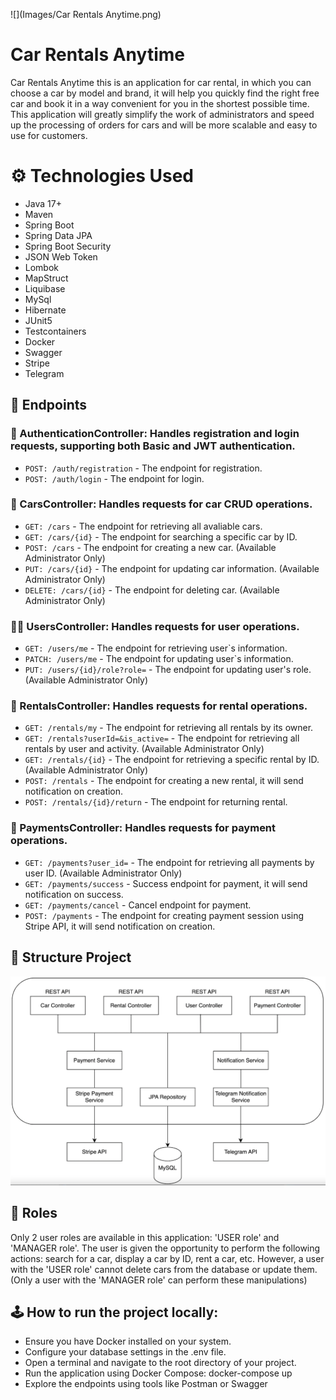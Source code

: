 ![](Images/Car Rentals Anytime.png)
# **Car Rentals Anytime**

Car Rentals Anytime this is an application for car rental, in which you can choose a car by model and brand, it will help you quickly find the right free car and book it in a way convenient for you in the shortest possible time. This application will greatly simplify the work of administrators and speed up the processing of orders for cars and will be more scalable and easy to use for customers.

#  ⚙️ Technologies Used
* Java 17+
* Maven
* Spring Boot
* Spring Data JPA
* Spring Boot Security
* JSON Web Token
* Lombok
* MapStruct
* Liquibase
* MySql
* Hibernate
* JUnit5
* Testcontainers
* Docker
* Swagger
* Stripe
* Telegram

## 🔗 Endpoints
### 🔑 AuthenticationController: Handles registration and login requests, supporting both Basic and JWT authentication.
- `POST: /auth/registration` - The endpoint for registration.
- `POST: /auth/login` - The endpoint for login.

### 🚗 CarsController: Handles requests for car CRUD operations.
- `GET: /cars` - The endpoint for retrieving all avaliable cars.
- `GET: /cars/{id}` - The endpoint for searching a specific car by ID.
- `POST: /cars` - The endpoint for creating a new  car. (Available Administrator Only)
- `PUT: /cars/{id}` - The endpoint for updating car information. (Available Administrator Only)
- `DELETE: /cars/{id}` - The endpoint for deleting car. (Available Administrator Only)

### 👦👧 UsersController: Handles requests for user operations.
- `GET: /users/me` - The endpoint for retrieving user`s information.
- `PATCH: /users/me` - The endpoint for updating user`s information.
- `PUT: /users/{id}/role?role=` - The endpoint for updating user's role. (Available Administrator Only)

### 🛒 RentalsController: Handles requests for rental operations.
- `GET: /rentals/my` - The endpoint for retrieving all rentals by its owner.
- `GET: /rentals?userId=&is_active=` - The endpoint for retrieving all rentals by user and activity. (Available Administrator Only)
- `GET: /rentals/{id}` - The endpoint for retrieving a specific rental by ID. (Available Administrator Only)
- `POST: /rentals` - The endpoint for creating a new rental, it will send notification on creation.
- `POST: /rentals/{id}/return` - The endpoint for returning rental.

###  💸 PaymentsController: Handles requests for payment operations.
- `GET: /payments?user_id=` - The endpoint for retrieving all payments by user ID. (Available Administrator Only)
- `GET: /payments/success` - Success endpoint for payment, it will send notification on success.
- `GET: /payments/cancel` - Cancel endpoint for payment.
- `POST: /payments` - The endpoint for creating payment session using Stripe API, it will send notification on creation.

## 🔗 Structure Project
![Project Structure.png](Images/Project%20structure.png)

## 🔗 Roles
Only 2 user roles are available in this application: 'USER role' and 'MANAGER role'.
The user is given the opportunity to perform the following actions: search for a car, display a car by ID, rent a car, etc.
However, a user with the 'USER role' cannot delete cars from the database or update them. (Only a user with the 'MANAGER role' can perform these manipulations)

## 🕹️ How to run the project locally:
* Ensure you have Docker installed on your system.
* Configure your database settings in the .env file.
* Open a terminal and navigate to the root directory of your project.
* Run the application using Docker Compose: docker-compose up
* Explore the endpoints using tools like Postman or Swagger

